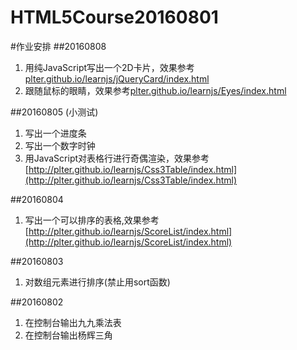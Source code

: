 # HTML5Course20160801

#作业安排
##20160808
1. 用纯JavaScript写出一个2D卡片，效果参考[plter.github.io/learnjs/jQueryCard/index.html](plter.github.io/learnjs/jQueryCard/index.html) 
2. 跟随鼠标的眼睛，效果参考[plter.github.io/learnjs/Eyes/index.html](plter.github.io/learnjs/Eyes/index.html)

##20160805 (小测试)
1. 写出一个进度条
2. 写出一个数字时钟
3. 用JavaScript对表格行进行奇偶渲染，效果参考 [http://plter.github.io/learnjs/Css3Table/index.html](http://plter.github.io/learnjs/Css3Table/index.html)

##20160804
1. 写出一个可以排序的表格,效果参考 [http://plter.github.io/learnjs/ScoreList/index.html](http://plter.github.io/learnjs/ScoreList/index.html)

##20160803
1. 对数组元素进行排序(禁止用sort函数)

##20160802

1. 在控制台输出九九乘法表
2. 在控制台输出杨辉三角

